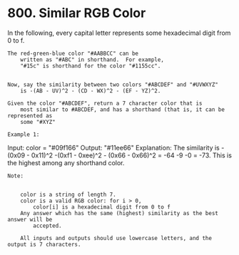 # 800. Similar RGB Color

In the following, every capital letter represents some hexadecimal digit from 0
        to f.

    The red-green-blue color "#AABBCC" can be
        written as "#ABC" in shorthand.  For example,
        "#15c" is shorthand for the color "#1155cc".
    

    Now, say the similarity between two colors "#ABCDEF" and "#UVWXYZ"
        is -(AB - UV)^2 - (CD - WX)^2 - (EF - YZ)^2.

    Given the color "#ABCDEF", return a 7 character color that is
        most similar to #ABCDEF, and has a shorthand (that is, it can be represented as
        some "#XYZ"

    Example 1:
Input: color = "#09f166"
Output: "#11ee66"
Explanation: 
The similarity is -(0x09 - 0x11)^2 -(0xf1 - 0xee)^2 - (0x66 - 0x66)^2 = -64 -9 -0 = -73.
This is the highest among any shorthand color.

    Note:

    
        color is a string of length 7.
        color is a valid RGB color: for i > 0,
            color[i] is a hexadecimal digit from 0 to f
        Any answer which has the same (highest) similarity as the best answer will be
            accepted.
        
        All inputs and outputs should use lowercase letters, and the output is 7 characters.
